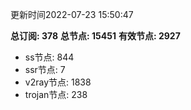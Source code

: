 更新时间2022-07-23 15:50:47

**总订阅: 378**
**总节点: 15451**
**有效节点: 2927**
- ss节点: 844
- ssr节点: 7
- v2ray节点: 1838
- trojan节点: 238
